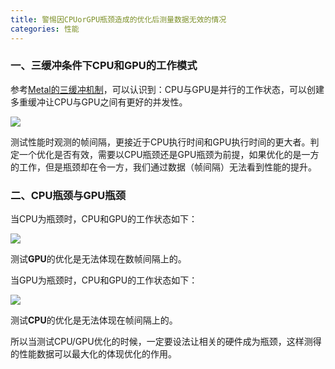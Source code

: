 ```yaml
---
title: 警惕因CPUorGPU瓶颈造成的优化后测量数据无效的情况
categories: 性能
---
```

### 一、三缓冲条件下CPU和GPU的工作模式
参考[Metal的三缓冲机制](https://silence394.github.io/2018/08/01/Metal%E7%9A%84%E4%B8%89%E9%87%8D%E7%BC%93%E5%86%B2%E6%9C%BA%E5%88%B6/)，可以认识到：CPU与GPU是并行的工作状态，可以创建多重缓冲让CPU与GPU之间有更好的并发性。

![](https://i.loli.net/2018/08/04/5b658a83cdeac.jpg)

测试性能时观测的帧间隔，更接近于CPU执行时间和GPU执行时间的更大者。判定一个优化是否有效，需要以CPU瓶颈还是GPU瓶颈为前提，如果优化的是一方的工作，但是瓶颈却在令一方，我们通过数据（帧间隔）无法看到性能的提升。
### 二、CPU瓶颈与GPU瓶颈
当CPU为瓶颈时，CPU和GPU的工作状态如下：

![](http://ww1.sinaimg.cn/mw690/c5c3a364ly1g68jv25f13j20pu06w3ye.jpg)

测试**GPU**的优化是无法体现在数帧间隔上的。

当GPU为瓶颈时，CPU和GPU的工作状态如下：

![](http://ww1.sinaimg.cn/mw690/c5c3a364ly1g68jv240vtj20p906o746.jpg)

测试**CPU**的优化是无法体现在帧间隔上的。

所以当测试CPU/GPU优化的时候，一定要设法让相关的硬件成为瓶颈，这样测得的性能数据可以最大化的体现优化的作用。
